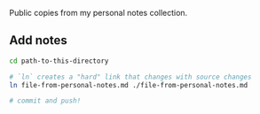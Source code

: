 Public copies from my personal notes collection.

## Add notes

```sh
cd path-to-this-directory

# `ln` creates a "hard" link that changes with source changes
ln file-from-personal-notes.md ./file-from-personal-notes.md

# commit and push!
```
